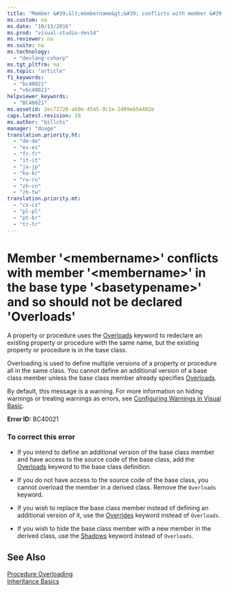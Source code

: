 ```yaml
---
title: "Member &#39;&lt;membername&gt;&#39; conflicts with member &#39;&lt;membername&gt;&#39; in the base type &#39;&lt;basetypename&gt;&#39; and so should not be declared &#39;Overloads&#39;"
ms.custom: na
ms.date: "10/13/2016"
ms.prod: "visual-studio-dev14"
ms.reviewer: na
ms.suite: na
ms.technology: 
  - "devlang-csharp"
ms.tgt_pltfrm: na
ms.topic: "article"
f1_keywords: 
  - "bc40021"
  - "vbc40021"
helpviewer_keywords: 
  - "BC40021"
ms.assetid: 2ec72726-ab0e-4545-9c1e-2409eb54482e
caps.latest.revision: 10
ms.author: "billchi"
manager: "douge"
translation.priority.ht: 
  - "de-de"
  - "es-es"
  - "fr-fr"
  - "it-it"
  - "ja-jp"
  - "ko-kr"
  - "ru-ru"
  - "zh-cn"
  - "zh-tw"
translation.priority.mt: 
  - "cs-cz"
  - "pl-pl"
  - "pt-br"
  - "tr-tr"
---
```

# Member &#39;&lt;membername&gt;&#39; conflicts with member &#39;&lt;membername&gt;&#39; in the base type &#39;&lt;basetypename&gt;&#39; and so should not be declared &#39;Overloads&#39;
A property or procedure uses the [Overloads](../Topic/Overloads%20\(Visual%20Basic\).md) keyword to redeclare an existing property or procedure with the same name, but the existing property or procedure is in the base class.  
  
 Overloading is used to define multiple versions of a property or procedure all in the same class. You cannot define an additional version of a base class member unless the base class member already specifies [Overloads](../Topic/Overloads%20\(Visual%20Basic\).md).  
  
 By default, this message is a warning. For more information on hiding warnings or treating warnings as errors, see [Configuring Warnings in Visual Basic](../ide/configuring-warnings-in-visual-basic.md).  
  
 **Error ID:** BC40021  
  
### To correct this error  
  
-   If you intend to define an additional version of the base class member and have access to the source code of the base class, add the [Overloads](../Topic/Overloads%20\(Visual%20Basic\).md) keyword to the base class definition.  
  
-   If you do not have access to the source code of the base class, you cannot overload the member in a derived class. Remove the `Overloads` keyword.  
  
-   If you wish to replace the base class member instead of defining an additional version of it, use the [Overrides](../Topic/Overrides%20\(Visual%20Basic\).md) keyword instead of `Overloads`.  
  
-   If you wish to hide the base class member with a new member in the derived class, use the [Shadows](../Topic/Shadows%20\(Visual%20Basic\).md) keyword instead of `Overloads`.  
  
## See Also  
 [Procedure Overloading](../Topic/Procedure%20Overloading%20\(Visual%20Basic\).md)   
 [Inheritance Basics](../Topic/Inheritance%20Basics%20\(Visual%20Basic\).md)